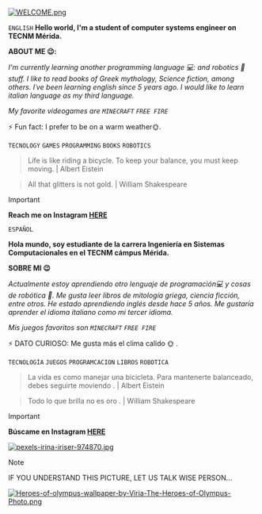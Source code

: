 [![WELCOME.png](https://i.postimg.cc/26ZryCts/WELCOME.png)](https://postimg.cc/tZpLmGpk)

`ENGLISH`
 **Hello world, I'm a student of computer systems engineer on TECNM Mérida.** 

**ABOUT ME 😉:**

*I'm currently learning another programming language 💻: and robotics 🤖 stuff.
I like to read books of Greek mythology, Science fiction, among others.
I´ve been learning english since 5 years ago. I would like to learn italian language as my third language.*

*My favorite videogames are `MINECRAFT` `FREE FIRE`*



⚡ Fun fact: I prefer to be on a warm weather🌞.

`TECNOLOGY` `GAMES` `PROGRAMMING` `BOOKS` `ROBOTICS`
  
>Life is like riding a bicycle. To keep your balance, you must keep moving. | Albert Eistein

>All that glitters is not gold. | William Shakespeare

> [!IMPORTANT]
> **Reach me on Instagram [HERE](https://www.instagram.com/angela.ch_20/)**

`ESPAÑOL`

 **Hola mundo, soy estudiante de la carrera Ingeniería en Sistemas Computacionales en el TECNM cámpus Mérida.** 

**SOBRE MI 😉**

*Actualmente estoy aprendiendo otro lenguaje de programación💻 y cosas de robótica 🤖.
Me gusta leer libros de mitología griega, ciencia ficción, entre otros.
He estado aprendiendo inglés desde hace 5 años. Me gustaría aprender el idioma italiano como mi tercer idioma.*

*Mis juegos favoritos son  `MINECRAFT` `FREE FIRE`*



⚡ DATO CURIOSO: Me gusta más el clima calido 🌞 .

`TECNOLOGÍA` `JUEGOS` `PROGRAMCACION` `LIBROS` `ROBOTICA` 
  
>La vida es como manejar una bicicleta. Para mantenerte balanceado, debes seguirte moviendo . | Albert Eistein

>Todo lo que brilla no es oro . | William Shakespeare


> [!IMPORTANT]
> **Búscame en Instagram [HERE](https://www.instagram.com/angela.ch_20/)**


[![pexels-irina-iriser-974870.jpg](https://i.postimg.cc/3wmVy97w/pexels-irina-iriser-974870.jpg)](https://postimg.cc/xkjthvXr)



> [!NOTE]
> IF YOU UNDERSTAND THIS PICTURE, LET US TALK WISE PERSON...


[![Heroes-of-olympus-wallpaper-by-Viria-The-Heroes-of-Olympus-Photo.png](https://i.postimg.cc/v8jbJqP1/Heroes-of-olympus-wallpaper-by-Viria-The-Heroes-of-Olympus-Photo.png)](https://postimg.cc/vDWJ9zwM)
